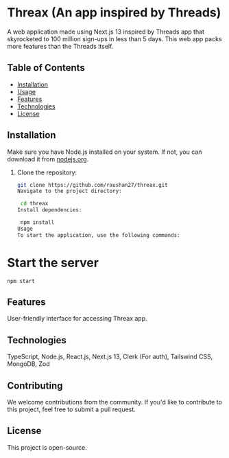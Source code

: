 # Threax (An app inspired by Threads)

A web application made using Next.js 13 inspired by Threads app that skyrocketed to 100 million sign-ups in less than 5 days. This web app packs more features than the Threads itself.

## Table of Contents

- [Installation](#installation)
- [Usage](#usage)
- [Features](#features)
- [Technologies](#technologies)
- [License](#license)

## Installation

Make sure you have Node.js installed on your system. If not, you can download it from [nodejs.org](https://nodejs.org/).

1. Clone the repository:

   ```bash
   git clone https://github.com/raushan27/threax.git
   Navigate to the project directory:

    cd threax
   Install dependencies:

    npm install
   Usage
   To start the application, use the following commands:
   ```

# Start the server

    npm start

## Features

User-friendly interface for accessing Threax app.

## Technologies

TypeScript,
Node.js,
React.js,
Next.js 13,
Clerk (For auth),
Tailswind CSS,
MongoDB,
Zod

## Contributing

We welcome contributions from the community. If you'd like to contribute to this project, feel free to submit a pull request.

## License

This project is open-source.
